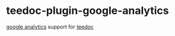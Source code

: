 teedoc-plugin-google-analytics
====


[google analytics](https://analytics.google.com/) support for [teedoc](https://github.com/Neutree/teedoc)



